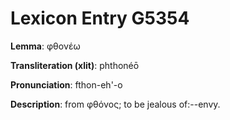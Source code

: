 # Lexicon Entry G5354

**Lemma**: φθονέω

**Transliteration (xlit)**: phthonéō

**Pronunciation**: fthon-eh'-o

**Description**:
from φθόνος; to be jealous of:--envy.
